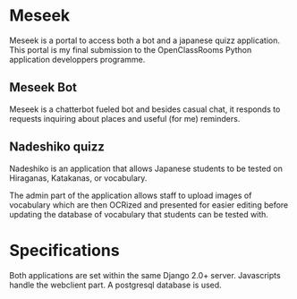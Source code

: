 # Meseek
Meseek is a portal to access both a bot and a japanese quizz application. This portal is my final submission to the OpenClassRooms Python application developpers programme.

## Meseek Bot
Meseek is a chatterbot fueled bot and besides casual chat, it responds to requests inquiring about places and useful (for me) reminders.

## Nadeshiko quizz
Nadeshiko is an application that allows Japanese students to be tested on Hiraganas, Katakanas, or vocabulary.

The admin part of the application allows staff to upload images of vocabulary which are then OCRized and presented for easier editing before updating the database of vocabulary that students can be tested with.

# Specifications
Both applications are set within the same Django 2.0+ server.
Javascripts handle the webclient part.
A postgresql database is used.

